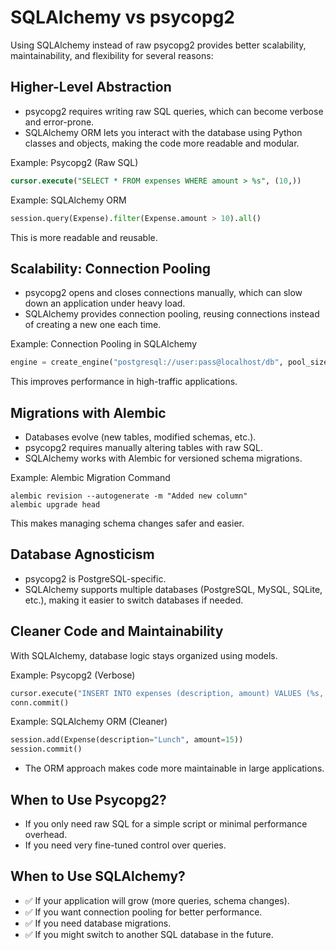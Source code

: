# SQLAlchemy vs psycopg2

Using SQLAlchemy instead of raw psycopg2 provides better scalability, maintainability, and flexibility for several reasons:

## Higher-Level Abstraction

- psycopg2 requires writing raw SQL queries, which can become verbose and error-prone.
- SQLAlchemy ORM lets you interact with the database using Python classes and objects, making the code more readable and modular.

Example: Psycopg2 (Raw SQL)

```sql
cursor.execute("SELECT * FROM expenses WHERE amount > %s", (10,))
```

Example: SQLAlchemy ORM

```python
session.query(Expense).filter(Expense.amount > 10).all()
```

This is more readable and reusable.

## Scalability: Connection Pooling

- psycopg2 opens and closes connections manually, which can slow down an application under heavy load.
- SQLAlchemy provides connection pooling, reusing connections instead of creating a new one each time.

Example: Connection Pooling in SQLAlchemy

```python
engine = create_engine("postgresql://user:pass@localhost/db", pool_size=10, max_overflow=20)
```

This improves performance in high-traffic applications.

## Migrations with Alembic

- Databases evolve (new tables, modified schemas, etc.).
- psycopg2 requires manually altering tables with raw SQL.
- SQLAlchemy works with Alembic for versioned schema migrations.

Example: Alembic Migration Command

```shell
alembic revision --autogenerate -m "Added new column"
alembic upgrade head
```

This makes managing schema changes safer and easier.

## Database Agnosticism

- psycopg2 is PostgreSQL-specific.
- SQLAlchemy supports multiple databases (PostgreSQL, MySQL, SQLite, etc.), making it easier to switch databases if needed.

## Cleaner Code and Maintainability

With SQLAlchemy, database logic stays organized using models.

Example: Psycopg2 (Verbose)

```python
cursor.execute("INSERT INTO expenses (description, amount) VALUES (%s, %s)", ("Lunch", 15))
conn.commit()
```

Example: SQLAlchemy ORM (Cleaner)

```python
session.add(Expense(description="Lunch", amount=15))
session.commit()
```

- The ORM approach makes code more maintainable in large applications.

## When to Use Psycopg2?

- If you only need raw SQL for a simple script or minimal performance overhead.
- If you need very fine-tuned control over queries.

## When to Use SQLAlchemy?

- ✅ If your application will grow (more queries, schema changes).
- ✅ If you want connection pooling for better performance.
- ✅ If you need database migrations.
- ✅ If you might switch to another SQL database in the future.
